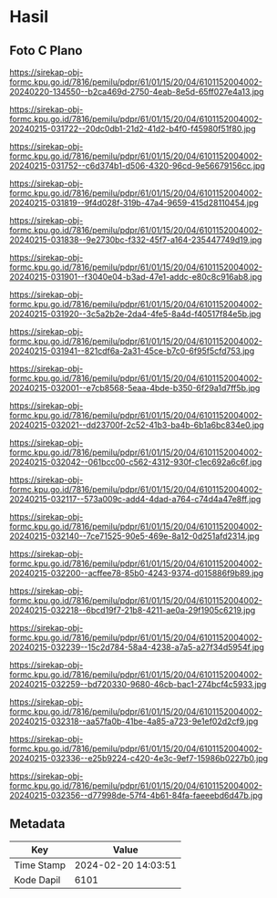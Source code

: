 # Hasil

## Foto C Plano

https://sirekap-obj-formc.kpu.go.id/7816/pemilu/pdpr/61/01/15/20/04/6101152004002-20240220-134550--b2ca469d-2750-4eab-8e5d-65ff027e4a13.jpg

https://sirekap-obj-formc.kpu.go.id/7816/pemilu/pdpr/61/01/15/20/04/6101152004002-20240215-031722--20dc0db1-21d2-41d2-b4f0-f45980f51f80.jpg

https://sirekap-obj-formc.kpu.go.id/7816/pemilu/pdpr/61/01/15/20/04/6101152004002-20240215-031752--c6d374b1-d506-4320-96cd-9e56679156cc.jpg

https://sirekap-obj-formc.kpu.go.id/7816/pemilu/pdpr/61/01/15/20/04/6101152004002-20240215-031819--9f4d028f-319b-47a4-9659-415d28110454.jpg

https://sirekap-obj-formc.kpu.go.id/7816/pemilu/pdpr/61/01/15/20/04/6101152004002-20240215-031838--9e2730bc-f332-45f7-a164-235447749d19.jpg

https://sirekap-obj-formc.kpu.go.id/7816/pemilu/pdpr/61/01/15/20/04/6101152004002-20240215-031901--f3040e04-b3ad-47e1-addc-e80c8c916ab8.jpg

https://sirekap-obj-formc.kpu.go.id/7816/pemilu/pdpr/61/01/15/20/04/6101152004002-20240215-031920--3c5a2b2e-2da4-4fe5-8a4d-f40517f84e5b.jpg

https://sirekap-obj-formc.kpu.go.id/7816/pemilu/pdpr/61/01/15/20/04/6101152004002-20240215-031941--821cdf6a-2a31-45ce-b7c0-6f95f5cfd753.jpg

https://sirekap-obj-formc.kpu.go.id/7816/pemilu/pdpr/61/01/15/20/04/6101152004002-20240215-032001--e7cb8568-5eaa-4bde-b350-6f29a1d7ff5b.jpg

https://sirekap-obj-formc.kpu.go.id/7816/pemilu/pdpr/61/01/15/20/04/6101152004002-20240215-032021--dd23700f-2c52-41b3-ba4b-6b1a6bc834e0.jpg

https://sirekap-obj-formc.kpu.go.id/7816/pemilu/pdpr/61/01/15/20/04/6101152004002-20240215-032042--061bcc00-c562-4312-930f-c1ec692a6c6f.jpg

https://sirekap-obj-formc.kpu.go.id/7816/pemilu/pdpr/61/01/15/20/04/6101152004002-20240215-032117--573a009c-add4-4dad-a764-c74d4a47e8ff.jpg

https://sirekap-obj-formc.kpu.go.id/7816/pemilu/pdpr/61/01/15/20/04/6101152004002-20240215-032140--7ce71525-90e5-469e-8a12-0d251afd2314.jpg

https://sirekap-obj-formc.kpu.go.id/7816/pemilu/pdpr/61/01/15/20/04/6101152004002-20240215-032200--acffee78-85b0-4243-9374-d015886f9b89.jpg

https://sirekap-obj-formc.kpu.go.id/7816/pemilu/pdpr/61/01/15/20/04/6101152004002-20240215-032218--6bcd19f7-21b8-4211-ae0a-29f1905c6219.jpg

https://sirekap-obj-formc.kpu.go.id/7816/pemilu/pdpr/61/01/15/20/04/6101152004002-20240215-032239--15c2d784-58a4-4238-a7a5-a27f34d5954f.jpg

https://sirekap-obj-formc.kpu.go.id/7816/pemilu/pdpr/61/01/15/20/04/6101152004002-20240215-032259--bd720330-9680-46cb-bac1-274bcf4c5933.jpg

https://sirekap-obj-formc.kpu.go.id/7816/pemilu/pdpr/61/01/15/20/04/6101152004002-20240215-032318--aa57fa0b-41be-4a85-a723-9e1ef02d2cf9.jpg

https://sirekap-obj-formc.kpu.go.id/7816/pemilu/pdpr/61/01/15/20/04/6101152004002-20240215-032336--e25b9224-c420-4e3c-9ef7-15986b0227b0.jpg

https://sirekap-obj-formc.kpu.go.id/7816/pemilu/pdpr/61/01/15/20/04/6101152004002-20240215-032356--d77998de-57f4-4b61-84fa-faeeebd6d47b.jpg


## Metadata

| Key        | Value               |
| ---------- | ------------------- |
| Time Stamp | 2024-02-20 14:03:51 |
| Kode Dapil | 6101                |



